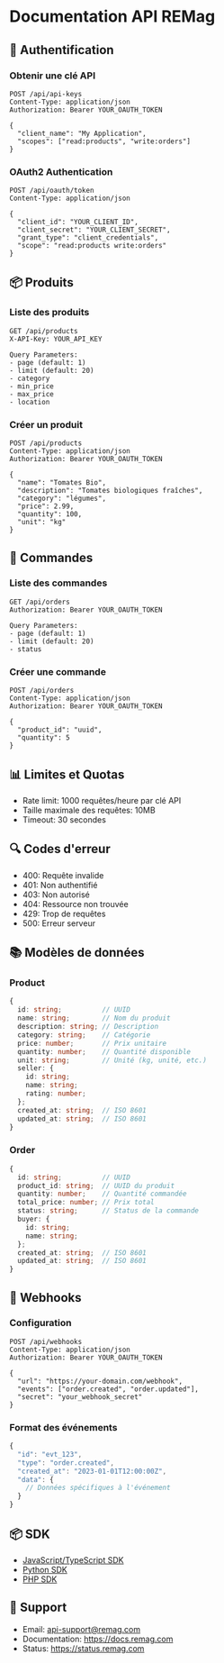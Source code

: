 # Documentation API REMag

## 🔐 Authentification

### Obtenir une clé API

```http
POST /api/api-keys
Content-Type: application/json
Authorization: Bearer YOUR_OAUTH_TOKEN

{
  "client_name": "My Application",
  "scopes": ["read:products", "write:orders"]
}
```

### OAuth2 Authentication

```http
POST /api/oauth/token
Content-Type: application/json

{
  "client_id": "YOUR_CLIENT_ID",
  "client_secret": "YOUR_CLIENT_SECRET",
  "grant_type": "client_credentials",
  "scope": "read:products write:orders"
}
```

## 📦 Produits

### Liste des produits

```http
GET /api/products
X-API-Key: YOUR_API_KEY

Query Parameters:
- page (default: 1)
- limit (default: 20)
- category
- min_price
- max_price
- location
```

### Créer un produit

```http
POST /api/products
Content-Type: application/json
Authorization: Bearer YOUR_OAUTH_TOKEN

{
  "name": "Tomates Bio",
  "description": "Tomates biologiques fraîches",
  "category": "légumes",
  "price": 2.99,
  "quantity": 100,
  "unit": "kg"
}
```

## 🛒 Commandes

### Liste des commandes

```http
GET /api/orders
Authorization: Bearer YOUR_OAUTH_TOKEN

Query Parameters:
- page (default: 1)
- limit (default: 20)
- status
```

### Créer une commande

```http
POST /api/orders
Content-Type: application/json
Authorization: Bearer YOUR_OAUTH_TOKEN

{
  "product_id": "uuid",
  "quantity": 5
}
```

## 📊 Limites et Quotas

- Rate limit: 1000 requêtes/heure par clé API
- Taille maximale des requêtes: 10MB
- Timeout: 30 secondes

## 🔍 Codes d'erreur

- 400: Requête invalide
- 401: Non authentifié
- 403: Non autorisé
- 404: Ressource non trouvée
- 429: Trop de requêtes
- 500: Erreur serveur

## 📚 Modèles de données

### Product

```typescript
{
  id: string;          // UUID
  name: string;        // Nom du produit
  description: string; // Description
  category: string;    // Catégorie
  price: number;       // Prix unitaire
  quantity: number;    // Quantité disponible
  unit: string;        // Unité (kg, unité, etc.)
  seller: {
    id: string;
    name: string;
    rating: number;
  };
  created_at: string;  // ISO 8601
  updated_at: string;  // ISO 8601
}
```

### Order

```typescript
{
  id: string;          // UUID
  product_id: string;  // UUID du produit
  quantity: number;    // Quantité commandée
  total_price: number; // Prix total
  status: string;      // Status de la commande
  buyer: {
    id: string;
    name: string;
  };
  created_at: string;  // ISO 8601
  updated_at: string;  // ISO 8601
}
```

## 🔄 Webhooks

### Configuration

```http
POST /api/webhooks
Content-Type: application/json
Authorization: Bearer YOUR_OAUTH_TOKEN

{
  "url": "https://your-domain.com/webhook",
  "events": ["order.created", "order.updated"],
  "secret": "your_webhook_secret"
}
```

### Format des événements

```typescript
{
  "id": "evt_123",
  "type": "order.created",
  "created_at": "2023-01-01T12:00:00Z",
  "data": {
    // Données spécifiques à l'événement
  }
}
```

## 📦 SDK

- [JavaScript/TypeScript SDK](https://github.com/remag/sdk-js)
- [Python SDK](https://github.com/remag/sdk-python)
- [PHP SDK](https://github.com/remag/sdk-php)

## 🤝 Support

- Email: api-support@remag.com
- Documentation: https://docs.remag.com
- Status: https://status.remag.com
